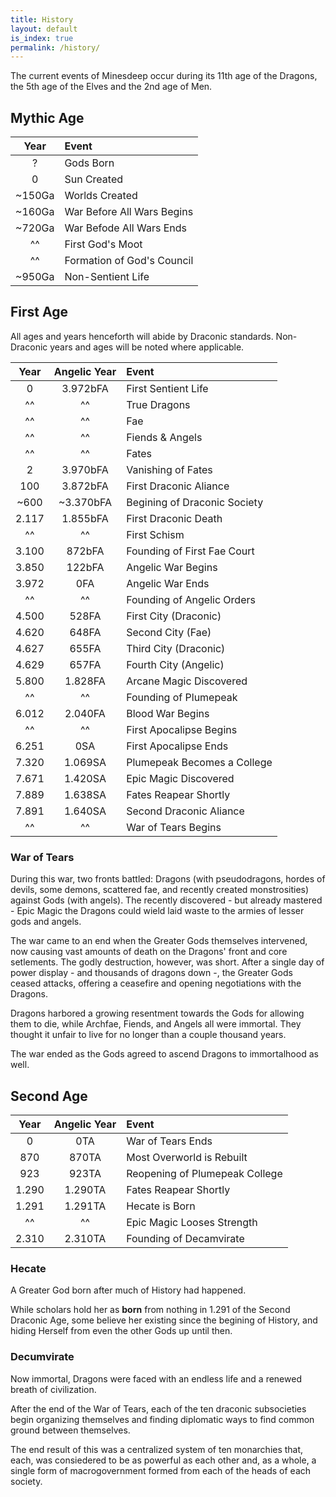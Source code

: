 ```yaml
---
title: History
layout: default
is_index: true
permalink: /history/
---
```


The current events of Minesdeep occur during its 11th age of the Dragons, the 5th age of the Elves and the 2nd age of Men.

## Mythic Age

|  Year  | Event                      |
| :----: | :------------------------- |
|   ?    | Gods Born                  |
|   0    | Sun Created                |
| ~150Ga | Worlds Created             |
| ~160Ga | War Before All Wars Begins |
| ~720Ga | War Befode All Wars Ends   |
|   ^^   | First God's Moot           |
|   ^^   | Formation of God's Council |
| ~950Ga | Non-Sentient Life          |

## First Age

All ages and years henceforth will abide by Draconic standards. Non-Draconic years and ages will be noted where applicable.

| Year  | Angelic Year | Event                        |
| :---: | :----------: | :--------------------------- |
|   0   |   3.972bFA   | First Sentient Life          |
|  ^^   |      ^^      | True Dragons                 |
|  ^^   |      ^^      | Fae                          |
|  ^^   |      ^^      | Fiends & Angels              |
|  ^^   |      ^^      | Fates                        |
|   2   |   3.970bFA   | Vanishing of Fates           |
|  100  |   3.872bFA   | First Draconic Aliance       |
| ~600  |  ~3.370bFA   | Begining of Draconic Society |
| 2.117 |   1.855bFA   | First Draconic Death         |
|  ^^   |      ^^      | First Schism                 |
| 3.100 |    872bFA    | Founding of First Fae Court  |
| 3.850 |    122bFA    | Angelic War Begins           |
| 3.972 |     0FA      | Angelic War Ends             |
|  ^^   |      ^^      | Founding of Angelic Orders   |
| 4.500 |    528FA     | First City (Draconic)        |
| 4.620 |    648FA     | Second City (Fae)            |
| 4.627 |    655FA     | Third City (Draconic)        |
| 4.629 |    657FA     | Fourth City (Angelic)        |
| 5.800 |   1.828FA    | Arcane Magic Discovered      |
|  ^^   |      ^^      | Founding of Plumepeak        |
| 6.012 |   2.040FA    | Blood War Begins             |
|  ^^   |      ^^      | First Apocalipse Begins      |
| 6.251 |     0SA      | First Apocalipse Ends        |
| 7.320 |   1.069SA    | Plumepeak Becomes a College  |
| 7.671 |   1.420SA    | Epic Magic Discovered        |
| 7.889 |   1.638SA    | Fates Reapear Shortly        |
| 7.891 |   1.640SA    | Second Draconic Aliance      |
|  ^^   |      ^^      | War of Tears Begins          |

### War of Tears

During this war, two fronts battled: Dragons (with pseudodragons, hordes of devils, some demons, scattered fae, and recently created monstrosities) against Gods (with angels). The recently discovered - but already mastered - Epic Magic the Dragons could wield laid waste to the armies of lesser gods and angels.

The war came to an end when the Greater Gods themselves intervened, now causing vast amounts of death on the Dragons' front and core setlements. The godly destruction, however, was short. After a single day of power display - and thousands of dragons down -, the Greater Gods ceased attacks, offering a ceasefire and opening negotiations with the Dragons.

Dragons harbored a growing resentment towards the Gods for allowing them to die, while Archfae, Fiends, and Angels all were immortal. They thought it unfair to live for no longer than a couple thousand years.

The war ended as the Gods agreed to ascend Dragons to immortalhood as well.

## Second Age

| Year  | Angelic Year | Event                          |
| :---: | :----------: | :----------------------------- |
|   0   |     0TA      | War of Tears Ends              |
|  870  |    870TA     | Most Overworld is Rebuilt      |
|  923  |    923TA     | Reopening of Plumepeak College |
| 1.290 |   1.290TA    | Fates Reapear Shortly          |
| 1.291 |   1.291TA    | Hecate is Born                 |
|  ^^   |      ^^      | Epic Magic Looses Strength     |
| 2.310 |   2.310TA    | Founding of Decamvirate        |

### Hecate

A Greater God born after much of History had happened.

While scholars hold her as **born** from nothing in 1.291 of the Second Draconic Age, some believe her existing since the begining of History, and hiding Herself from even the other Gods up until then.

### Decumvirate

Now immortal, Dragons were faced with an endless life and a renewed breath of civilization.

After the end of the War of Tears, each of the ten draconic subsocieties begin organizing themselves and finding diplomatic ways to find common ground between themselves.

The end result of this was a centralized system of ten monarchies that, each, was consiedered to be as powerful as each other and, as a whole, a single form of macrogovernment formed from each of the heads of each society.
